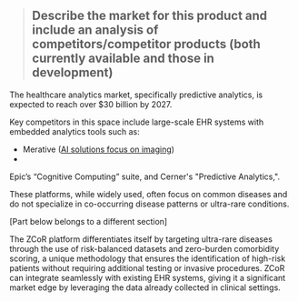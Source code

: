 > ## Describe the market for this product and include an analysis of competitors/competitor products (both currently available and those in development)

The healthcare analytics market, specifically predictive analytics, is expected to reach over $30 billion by 2027. 

Key competitors in this space include large-scale EHR systems with embedded analytics tools 
such as:


* Merative ([AI solutions focus on imaging](https://www.merative.com/content/dam/merative/documents/ebook/achieving-the-benefits-of-ai.pdf))
* 

Epic’s “Cognitive Computing” suite, and Cerner's "Predictive Analytics,". 


These platforms, while widely used, often focus on common diseases and do not specialize in co-occurring disease patterns or ultra-rare conditions. 

[Part below belongs to a different section]

The ZCoR platform differentiates itself by targeting ultra-rare diseases through the use of risk-balanced datasets and zero-burden comorbidity scoring, a unique methodology that ensures the identification of high-risk patients without requiring additional testing or invasive procedures. ZCoR can integrate seamlessly with existing EHR systems, giving it a significant market edge by leveraging the data already collected in clinical settings.
